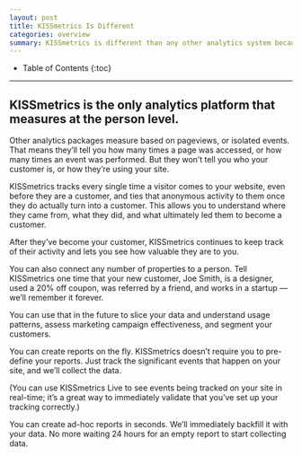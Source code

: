 ```yaml
---
layout: post
title: KISSmetrics Is Different
categories: overview
summary: KISSmetrics is different than any other analytics system because it is the only analytics platform that measures at the person level.
---
```

* Table of Contents
{:toc}
* * *

## KISSmetrics is the only analytics platform that measures at the person level.

Other analytics packages measure based on pageviews, or isolated events. That means they’ll tell you how many times a page was accessed, or how many times an event was performed. But they won’t tell you who your customer is, or how they’re using your site.

KISSmetrics tracks every single time a visitor comes to your website, even before they are a customer, and ties that anonymous activity to them once they do actually turn into a customer. This allows you to understand where they came from, what they did, and what ultimately led them to become a customer.

After they’ve become your customer, KISSmetrics continues to keep track of their activity and lets you see how valuable they are to you.

You can also connect any number of properties to a person. Tell KISSmetrics one time that your new customer, Joe Smith, is a designer, used a 20% off coupon, was referred by a friend, and works in a startup — we’ll remember it forever.

You can use that in the future to slice your data and understand usage patterns, assess marketing campaign effectiveness, and segment your customers.

You can create reports on the fly. KISSmetrics doesn’t require you to pre-define your reports. Just track the significant events that happen on your site, and we’ll collect the data.

(You can use KISSmetrics Live to see events being tracked on your site in real-time; it’s a great way to immediately validate that you’ve set up your tracking correctly.)

You can create ad-hoc reports in seconds. We’ll immediately backfill it with your data. No more waiting 24 hours for an empty report to start collecting data.
